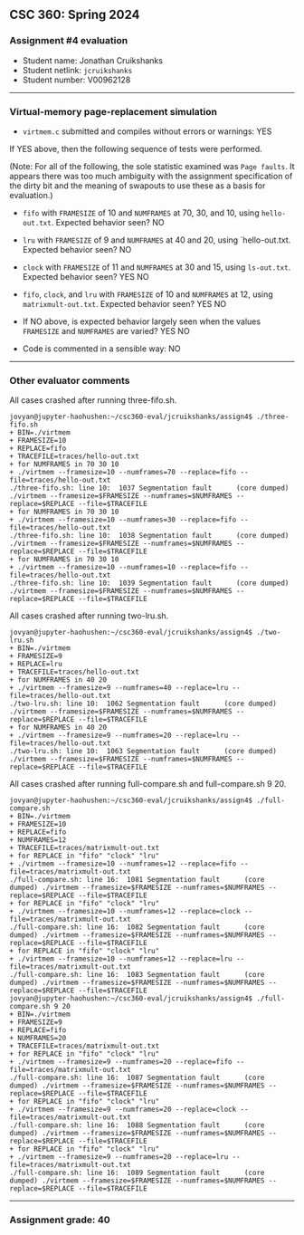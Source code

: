 ## CSC 360: Spring 2024

### Assignment #4 evaluation

* Student name: Jonathan Cruikshanks
* Student netlink: `jcruikshanks`
* Student number:  V00962128

---

### Virtual-memory page-replacement simulation

* `virtmem.c` submitted and compiles without errors or warnings: YES

If YES above, then the following sequence of tests were performed.

(Note: For all of the following, the sole statistic examined was `Page
faults`. It appears there was too much ambiguity with the assignment
specification of the dirty bit and the meaning of swapouts to use
these as a basis for evaluation.)

* `fifo` with `FRAMESIZE` of 10 and `NUMFRAMES` at 70, 30, and 10,
using `hello-out.txt`.  Expected behavior seen? NO

* `lru` with `FRAMESIZE` of 9 and `NUMFRAMES` at 40 and 20, using
`hello-out.txt.  Expected behavior seen? NO

* `clock` with `FRAMESIZE` of 11 and `NUMFRAMES` at 30 and 15, using
`ls-out.txt`.  Expected behavior seen? YES NO

* `fifo`, `clock`, and `lru` with `FRAMESIZE` of 10 and `NUMFRAMES` at
12, using `matrixmult-out.txt`. Expected behavior seen? YES NO

* If NO above, is expected behavior largely seen when the values `FRAMESIZE` and
`NUMFRAMES` are varied? YES NO

* Code is commented in a sensible way: NO

---

### Other evaluator comments


All cases crashed after running three-fifo.sh.

```shell
jovyan@jupyter-haohushen:~/csc360-eval/jcruikshanks/assign4$ ./three-fifo.sh 
+ BIN=./virtmem
+ FRAMESIZE=10
+ REPLACE=fifo
+ TRACEFILE=traces/hello-out.txt
+ for NUMFRAMES in 70 30 10
+ ./virtmem --framesize=10 --numframes=70 --replace=fifo --file=traces/hello-out.txt
./three-fifo.sh: line 10:  1037 Segmentation fault      (core dumped) ./virtmem --framesize=$FRAMESIZE --numframes=$NUMFRAMES --replace=$REPLACE --file=$TRACEFILE
+ for NUMFRAMES in 70 30 10
+ ./virtmem --framesize=10 --numframes=30 --replace=fifo --file=traces/hello-out.txt
./three-fifo.sh: line 10:  1038 Segmentation fault      (core dumped) ./virtmem --framesize=$FRAMESIZE --numframes=$NUMFRAMES --replace=$REPLACE --file=$TRACEFILE
+ for NUMFRAMES in 70 30 10
+ ./virtmem --framesize=10 --numframes=10 --replace=fifo --file=traces/hello-out.txt
./three-fifo.sh: line 10:  1039 Segmentation fault      (core dumped) ./virtmem --framesize=$FRAMESIZE --numframes=$NUMFRAMES --replace=$REPLACE --file=$TRACEFILE
```

All cases crashed after running two-lru.sh.

```shell
jovyan@jupyter-haohushen:~/csc360-eval/jcruikshanks/assign4$ ./two-lru.sh 
+ BIN=./virtmem
+ FRAMESIZE=9
+ REPLACE=lru
+ TRACEFILE=traces/hello-out.txt
+ for NUMFRAMES in 40 20
+ ./virtmem --framesize=9 --numframes=40 --replace=lru --file=traces/hello-out.txt
./two-lru.sh: line 10:  1062 Segmentation fault      (core dumped) ./virtmem --framesize=$FRAMESIZE --numframes=$NUMFRAMES --replace=$REPLACE --file=$TRACEFILE
+ for NUMFRAMES in 40 20
+ ./virtmem --framesize=9 --numframes=20 --replace=lru --file=traces/hello-out.txt
./two-lru.sh: line 10:  1063 Segmentation fault      (core dumped) ./virtmem --framesize=$FRAMESIZE --numframes=$NUMFRAMES --replace=$REPLACE --file=$TRACEFILE
```

All cases crashed after running full-compare.sh and full-compare.sh 9 20.

```shell
jovyan@jupyter-haohushen:~/csc360-eval/jcruikshanks/assign4$ ./full-compare.sh 
+ BIN=./virtmem
+ FRAMESIZE=10
+ REPLACE=fifo
+ NUMFRAMES=12
+ TRACEFILE=traces/matrixmult-out.txt
+ for REPLACE in "fifo" "clock" "lru"
+ ./virtmem --framesize=10 --numframes=12 --replace=fifo --file=traces/matrixmult-out.txt
./full-compare.sh: line 16:  1081 Segmentation fault      (core dumped) ./virtmem --framesize=$FRAMESIZE --numframes=$NUMFRAMES --replace=$REPLACE --file=$TRACEFILE
+ for REPLACE in "fifo" "clock" "lru"
+ ./virtmem --framesize=10 --numframes=12 --replace=clock --file=traces/matrixmult-out.txt
./full-compare.sh: line 16:  1082 Segmentation fault      (core dumped) ./virtmem --framesize=$FRAMESIZE --numframes=$NUMFRAMES --replace=$REPLACE --file=$TRACEFILE
+ for REPLACE in "fifo" "clock" "lru"
+ ./virtmem --framesize=10 --numframes=12 --replace=lru --file=traces/matrixmult-out.txt
./full-compare.sh: line 16:  1083 Segmentation fault      (core dumped) ./virtmem --framesize=$FRAMESIZE --numframes=$NUMFRAMES --replace=$REPLACE --file=$TRACEFILE
jovyan@jupyter-haohushen:~/csc360-eval/jcruikshanks/assign4$ ./full-compare.sh 9 20
+ BIN=./virtmem
+ FRAMESIZE=9
+ REPLACE=fifo
+ NUMFRAMES=20
+ TRACEFILE=traces/matrixmult-out.txt
+ for REPLACE in "fifo" "clock" "lru"
+ ./virtmem --framesize=9 --numframes=20 --replace=fifo --file=traces/matrixmult-out.txt
./full-compare.sh: line 16:  1087 Segmentation fault      (core dumped) ./virtmem --framesize=$FRAMESIZE --numframes=$NUMFRAMES --replace=$REPLACE --file=$TRACEFILE
+ for REPLACE in "fifo" "clock" "lru"
+ ./virtmem --framesize=9 --numframes=20 --replace=clock --file=traces/matrixmult-out.txt
./full-compare.sh: line 16:  1088 Segmentation fault      (core dumped) ./virtmem --framesize=$FRAMESIZE --numframes=$NUMFRAMES --replace=$REPLACE --file=$TRACEFILE
+ for REPLACE in "fifo" "clock" "lru"
+ ./virtmem --framesize=9 --numframes=20 --replace=lru --file=traces/matrixmult-out.txt
./full-compare.sh: line 16:  1089 Segmentation fault      (core dumped) ./virtmem --framesize=$FRAMESIZE --numframes=$NUMFRAMES --replace=$REPLACE --file=$TRACEFILE
```



---

### Assignment grade: 40
